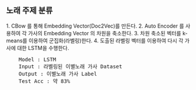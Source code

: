 <h2>노래 주제 분류</h2>
1. CBow 를 통해 Embedding Vector(Doc2Vec)를 만든다.
2. Auto Encoder 를 사용하여 각 가사의 Embedding Vector 의 차원을 축소한다.
3. 차원 축소된 벡터를 k-means를 이용하여 군집화(라벨링)한다.
4. 도출된 라벨링 벡터를 이용하여 다시 각 가사에 대한 LSTM을 수행한다.

<pre>
    Model : LSTM
    Input : 라벨링된 이별노래 가사 Dataset
    Output : 이별노래 가사 Label
    Test Acc : 약 83%
</pre>